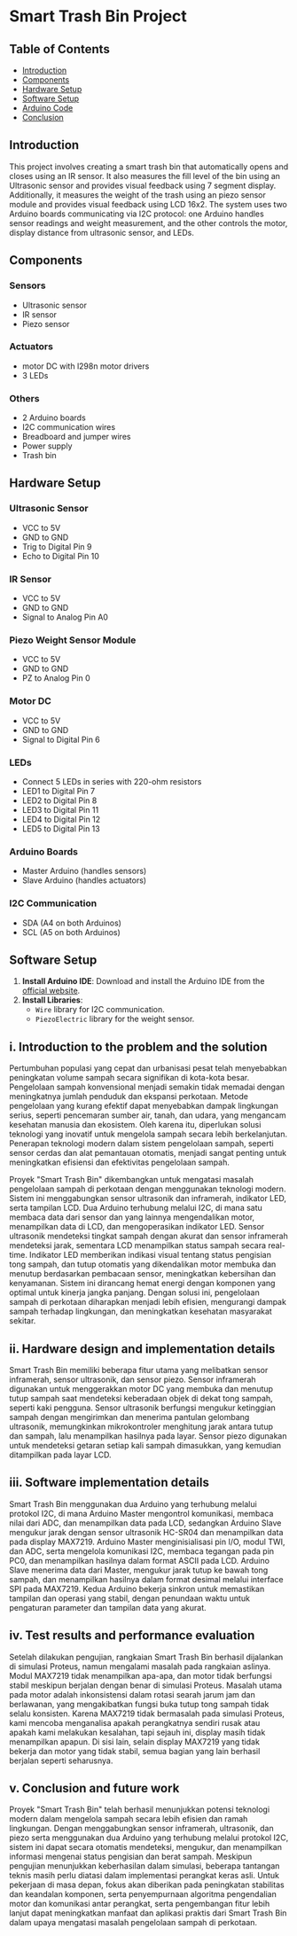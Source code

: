 # Smart Trash Bin Project

## Table of Contents
- [Introduction](#introduction)
- [Components](#components)
- [Hardware Setup](#hardware-setup)
- [Software Setup](#software-setup)
- [Arduino Code](#arduino-code)
- [Conclusion](#conclusion)

## Introduction
This project involves creating a smart trash bin that automatically opens and closes using an IR sensor. It also measures the fill level of the bin using an Ultrasonic sensor and provides visual feedback using 7 segment display. Additionally, it measures the weight of the trash using an piezo sensor module and provides visual feedback using LCD 16x2. The system uses two Arduino boards communicating via I2C protocol: one Arduino handles sensor readings and weight measurement, and the other controls the motor, display distance from ultrasonic sensor, and LEDs.

## Components
### Sensors
- Ultrasonic sensor
- IR sensor
- Piezo sensor

### Actuators
- motor DC with l298n motor drivers
- 3 LEDs

### Others
- 2 Arduino boards
- I2C communication wires
- Breadboard and jumper wires
- Power supply
- Trash bin

## Hardware Setup

### Ultrasonic Sensor
- VCC to 5V
- GND to GND
- Trig to Digital Pin 9
- Echo to Digital Pin 10

### IR Sensor
- VCC to 5V
- GND to GND
- Signal to Analog Pin A0

### Piezo Weight Sensor Module
- VCC to 5V
- GND to GND
- PZ to Analog Pin 0

### Motor DC
- VCC to 5V
- GND to GND
- Signal to Digital Pin 6

### LEDs
- Connect 5 LEDs in series with 220-ohm resistors
- LED1 to Digital Pin 7
- LED2 to Digital Pin 8
- LED3 to Digital Pin 11
- LED4 to Digital Pin 12
- LED5 to Digital Pin 13

### Arduino Boards
- Master Arduino (handles sensors)
- Slave Arduino (handles actuators)

### I2C Communication
- SDA (A4 on both Arduinos)
- SCL (A5 on both Arduinos)

## Software Setup
1. **Install Arduino IDE**: Download and install the Arduino IDE from the [official website](https://www.arduino.cc/en/software).
2. **Install Libraries**:
   - `Wire` library for I2C communication.
   - `PiezoElectric` library for the weight sensor.

## i. Introduction to the problem and the solution
Pertumbuhan populasi yang cepat dan urbanisasi pesat telah menyebabkan peningkatan volume sampah secara signifikan di kota-kota besar. Pengelolaan sampah konvensional menjadi semakin tidak memadai dengan meningkatnya jumlah penduduk dan ekspansi perkotaan. Metode pengelolaan yang kurang efektif dapat menyebabkan dampak lingkungan serius, seperti pencemaran sumber air, tanah, dan udara, yang mengancam kesehatan manusia dan ekosistem. Oleh karena itu, diperlukan solusi teknologi yang inovatif untuk mengelola sampah secara lebih berkelanjutan. Penerapan teknologi modern dalam sistem pengelolaan sampah, seperti sensor cerdas dan alat pemantauan otomatis, menjadi sangat penting untuk meningkatkan efisiensi dan efektivitas pengelolaan sampah.

Proyek "Smart Trash Bin" dikembangkan untuk mengatasi masalah pengelolaan sampah di perkotaan dengan menggunakan teknologi modern. Sistem ini menggabungkan sensor ultrasonik dan inframerah, indikator LED, serta tampilan LCD. Dua Arduino terhubung melalui I2C, di mana satu membaca data dari sensor dan yang lainnya mengendalikan motor, menampilkan data di LCD, dan mengoperasikan indikator LED. Sensor ultrasonik mendeteksi tingkat sampah dengan akurat dan sensor inframerah mendeteksi jarak, sementara LCD menampilkan status sampah secara real-time. Indikator LED memberikan indikasi visual tentang status pengisian tong sampah, dan tutup otomatis yang dikendalikan motor membuka dan menutup berdasarkan pembacaan sensor, meningkatkan kebersihan dan kenyamanan. Sistem ini dirancang hemat energi dengan komponen yang optimal untuk kinerja jangka panjang. Dengan solusi ini, pengelolaan sampah di perkotaan diharapkan menjadi lebih efisien, mengurangi dampak sampah terhadap lingkungan, dan meningkatkan kesehatan masyarakat sekitar.

## ii. Hardware design and implementation details
Smart Trash Bin memiliki beberapa fitur utama yang melibatkan sensor inframerah, sensor ultrasonik, dan sensor piezo. Sensor inframerah digunakan untuk menggerakkan motor DC yang membuka dan menutup tutup sampah saat mendeteksi keberadaan objek di dekat tong sampah, seperti kaki pengguna. Sensor ultrasonik berfungsi mengukur ketinggian sampah dengan mengirimkan dan menerima pantulan gelombang ultrasonik, memungkinkan mikrokontroler menghitung jarak antara tutup dan sampah, lalu menampilkan hasilnya pada layar. Sensor piezo digunakan untuk mendeteksi getaran setiap kali sampah dimasukkan, yang kemudian ditampilkan pada layar LCD.

## iii. Software implementation details
Smart Trash Bin menggunakan dua Arduino yang terhubung melalui protokol I2C, di mana Arduino Master mengontrol komunikasi, membaca nilai dari ADC, dan menampilkan data pada LCD, sedangkan Arduino Slave mengukur jarak dengan sensor ultrasonik HC-SR04 dan menampilkan data pada display MAX7219. Arduino Master menginisialisasi pin I/O, modul TWI, dan ADC, serta mengelola komunikasi I2C, membaca tegangan pada pin PC0, dan menampilkan hasilnya dalam format ASCII pada LCD. Arduino Slave menerima data dari Master, mengukur jarak tutup ke bawah tong sampah, dan menampilkan hasilnya dalam format desimal melalui interface SPI pada MAX7219. Kedua Arduino bekerja sinkron untuk memastikan tampilan dan operasi yang stabil, dengan penundaan waktu untuk pengaturan parameter dan tampilan data yang akurat.

## iv. Test results and performance evaluation
Setelah dilakukan pengujian, rangkaian Smart Trash Bin berhasil dijalankan di simulasi Proteus, namun mengalami masalah pada rangkaian aslinya. Modul MAX7219 tidak menampilkan apa-apa, dan motor tidak berfungsi stabil meskipun berjalan dengan benar di simulasi Proteus. Masalah utama pada motor adalah inkonsistensi dalam rotasi searah jarum jam dan berlawanan, yang mengakibatkan fungsi buka tutup tong sampah tidak selalu konsisten. Karena MAX7219 tidak bermasalah pada simulasi Proteus, kami mencoba menganalisa apakah perangkatnya sendiri rusak atau apakah kami melakukan kesalahan, tapi sejauh ini, display masih tidak menampilkan apapun. Di sisi lain, selain display MAX7219 yang tidak bekerja dan motor yang tidak stabil, semua bagian yang lain berhasil berjalan seperti seharusnya.

## v. Conclusion and future work
Proyek "Smart Trash Bin" telah berhasil menunjukkan potensi teknologi modern dalam mengelola sampah secara lebih efisien dan ramah lingkungan. Dengan menggabungkan sensor inframerah, ultrasonik, dan piezo serta menggunakan dua Arduino yang terhubung melalui protokol I2C, sistem ini dapat secara otomatis mendeteksi, mengukur, dan menampilkan informasi mengenai status pengisian dan berat sampah. Meskipun pengujian menunjukkan keberhasilan dalam simulasi, beberapa tantangan teknis masih perlu diatasi dalam implementasi perangkat keras asli. Untuk pekerjaan di masa depan, fokus akan diberikan pada peningkatan stabilitas dan keandalan komponen, serta penyempurnaan algoritma pengendalian motor dan komunikasi antar perangkat, serta pengembangan fitur lebih lanjut dapat meningkatkan manfaat dan aplikasi praktis dari Smart Trash Bin dalam upaya mengatasi masalah pengelolaan sampah di perkotaan.
